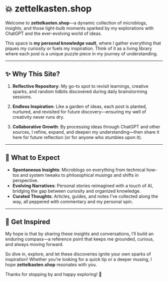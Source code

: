 # 💥 zettelkasten.shop

Welcome to **zettelkasten.shop**—a dynamic collection of microblogs, insights, and those light-bulb moments sparked by my explorations with ChatGPT and the ever-evolving world of ideas. 

This space is **my personal knowledge vault**, where I gather everything that piques my curiosity or fuels my inspiration. Think of it as a living library where each post is a unique puzzle piece in my journey of understanding.

---

## ✨ Why This Site?

1. **Reflective Repository**: My go-to spot to revisit learnings, creative sparks, and random tidbits discovered during daily brainstorming sessions.

2. **Endless Inspiration**: Like a garden of ideas, each post is planted, nurtured, and revisited for future discovery—ensuring my well of creativity never runs dry.

3. **Collaborative Growth**: By processing ideas through ChatGPT and other sources, I refine, expand, and deepen my understanding—then share it here for future reflection (or for anyone who stumbles upon it).

---

## 🔎 What to Expect

- **Spontaneous Insights**: Microblogs on everything from technical how-tos and system tweaks to philosophical musings and shifts in perspective.
- **Evolving Narratives**: Personal stories reimagined with a touch of AI, bridging the gap between curiosity and organized knowledge.
- **Curated Thoughts**: Articles, guides, and notes I’ve collected along the way, all peppered with commentary and my personal spin.

---

## 🚀 Get Inspired

My hope is that by sharing these insights and conversations, I’ll build an enduring compass—a reference point that keeps me grounded, curious, and always moving forward.

So dive in, explore, and let these discoveries ignite your own sparks of inspiration! Whether you’re looking for a quick tip or a deeper musing, I hope **zettelkasten.shop** resonates with you.

Thanks for stopping by and happy exploring! 🌱